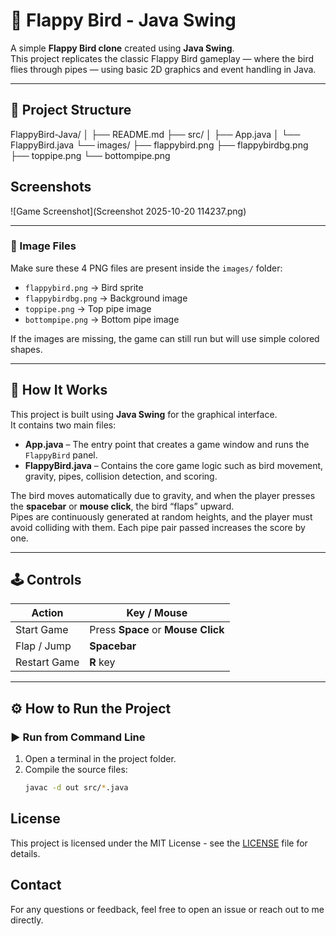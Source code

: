 # 🐤 Flappy Bird - Java Swing

A simple **Flappy Bird clone** created using **Java Swing**.  
This project replicates the classic Flappy Bird gameplay — where the bird flies through pipes — using basic 2D graphics and event handling in Java.

---

## 📁 Project Structure

FlappyBird-Java/
│
├── README.md
├── src/
│ ├── App.java
│ └── FlappyBird.java
└── images/
├── flappybird.png
├── flappybirdbg.png
├── toppipe.png
└── bottompipe.png

## Screenshots

![Game Screenshot](Screenshot 2025-10-20 114237.png)


---

### 📸 Image Files
Make sure these 4 PNG files are present inside the `images/` folder:
- `flappybird.png` → Bird sprite  
- `flappybirdbg.png` → Background image  
- `toppipe.png` → Top pipe image  
- `bottompipe.png` → Bottom pipe image  

If the images are missing, the game can still run but will use simple colored shapes.

---

## 🧠 How It Works

This project is built using **Java Swing** for the graphical interface.  
It contains two main files:
- **App.java** – The entry point that creates a game window and runs the `FlappyBird` panel.  
- **FlappyBird.java** – Contains the core game logic such as bird movement, gravity, pipes, collision detection, and scoring.

The bird moves automatically due to gravity, and when the player presses the **spacebar** or **mouse click**, the bird “flaps” upward.  
Pipes are continuously generated at random heights, and the player must avoid colliding with them. Each pipe pair passed increases the score by one.

---

## 🕹️ Controls

| Action | Key / Mouse |
|--------|--------------|
| Start Game | Press **Space** or **Mouse Click** |
| Flap / Jump | **Spacebar** |
| Restart Game | **R** key |

---

## ⚙️ How to Run the Project

### ▶️ Run from Command Line
1. Open a terminal in the project folder.
2. Compile the source files:
   ```bash
   javac -d out src/*.java

## License

This project is licensed under the MIT License - see the [LICENSE](LICENSE) file for details.

## Contact

For any questions or feedback, feel free to open an issue or reach out to me directly.
